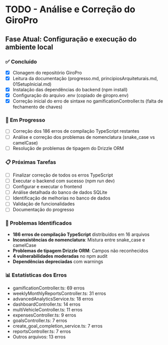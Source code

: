 # TODO - Análise e Correção do GiroPro

## Fase Atual: Configuração e execução do ambiente local

### ✅ Concluído
- [x] Clonagem do repositório GiroPro
- [x] Leitura da documentação (progresso.md, principiosArquiteturais.md, 01SetupInicial.md)
- [x] Instalação das dependências do backend (npm install)
- [x] Configuração do arquivo .env (copiado de giropro.env)
- [x] Correção inicial do erro de sintaxe no gamificationController.ts (falta de fechamento de chaves)

### 🔄 Em Progresso
- [ ] Correção dos 186 erros de compilação TypeScript restantes
- [ ] Análise e correção dos problemas de nomenclatura (snake_case vs camelCase)
- [ ] Resolução de problemas de tipagem do Drizzle ORM

### 📋 Próximas Tarefas
- [ ] Finalizar correção de todos os erros TypeScript
- [ ] Executar o backend com sucesso (npm run dev)
- [ ] Configurar e executar o frontend
- [ ] Análise detalhada do banco de dados SQLite
- [ ] Identificação de melhorias no banco de dados
- [ ] Validação de funcionalidades
- [ ] Documentação do progresso

### 🐛 Problemas Identificados
- **186 erros de compilação TypeScript** distribuídos em 16 arquivos
- **Inconsistências de nomenclatura**: Mistura entre snake_case e camelCase
- **Problemas de tipagem Drizzle ORM**: Campos não reconhecidos
- **4 vulnerabilidades moderadas** no npm audit
- **Dependências depreciadas** com warnings

### 📊 Estatísticas dos Erros
- gamificationController.ts: 69 erros
- weeklyMonthlyReportsController.ts: 31 erros  
- advancedAnalyticsService.ts: 18 erros
- dashboardController.ts: 14 erros
- multiVehicleController.ts: 11 erros
- expensesController.ts: 9 erros
- goalsController.ts: 7 erros
- create_goal_completion_service.ts: 7 erros
- reportsController.ts: 7 erros
- Outros arquivos: 13 erros

